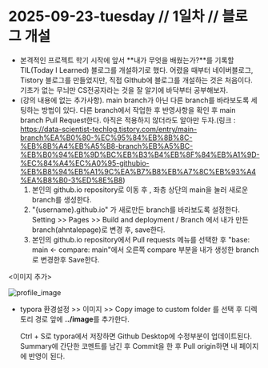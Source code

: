 # 2025-09-23-tuesday // 1일차 // 블로그 개설

- 본격적인 프로젝트 학기 시작에 앞서 **내가 무엇을 배웠는가?**를 기록할 TIL(Today I Learned) 블로그를 개설하기로 했다. 어렸을 때부터 네이버블로그, Tistory 블로그를 만들었지만, 직접 GIthub에 블로그를 개설하는 것은 처음이다. 기초가 없는 무늬만 CS전공자라는 것을 잘 알기에 바닥부터 공부해보자.
- (강의 내용에 없는 추가사항). main branch가 아닌 다른 branch를 바라보도록 세팅하는 방법이 있다. 다른 branch에서 작업한 후 반영사항을 확인 후 main branch Pull Request한다. 아직은 적용하지 않더라도 알아만 두자.(링크 : https://data-scientist-techlog.tistory.com/entry/main-branch%EA%B0%80-%EC%95%84%EB%8B%8C-%EB%8B%A4%EB%A5%B8-branch%EB%A5%BC-%EB%B0%94%EB%9D%BC%EB%B3%B4%EB%8F%84%EB%A1%9D-%EC%84%A4%EC%A0%95-githubio-%EB%B8%94%EB%A1%9C%EA%B7%B8%EB%A7%8C%EB%93%A4%EA%B8%B0-3%ED%8E%B8)
  1. 본인의 github.io repository로 이동 후 , 좌층 상단의 main을 눌러 새로운 branch를 생성한다.
  2. "{username}.github.io" 가 새로만든 branch를 바라보도록 설정한다. Setting >> Pages >> Build and deployment / Branch 에서 내가 만든 branch(ahntalepage)로 변경 후, save한다.
  3. 본인의 github.io repository에서 Pull requests 메뉴를 선택한 후 "base: main <- compare: main"에서 오른쪽 compare 부분을 내가 생성한 branch로 변경한후 Save한다.

<이미지 추가>

![profile_image](C:\Users\jinch\Dropbox\dev_workspace\Github\ahntale.github.io\images\2025-09-23-수업내용test\profile_image.png)



- typora 환경설정 >> 이미지 >> Copy image to custom folder 를 선택 후 디렉토리 경로 앞에 **../image**를 추가한다.

  Ctrl + S로 typora에서 저장하면 Github Desktop에 수정부분이 업데이트된다. Summary에 간단한 코멘트를 남긴 후 Commit을 한 후 Pull origin하면 내 페이지에 반영이 된다.

  

